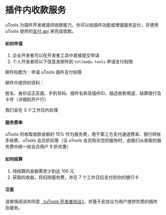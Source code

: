 # 插件内收款服务

uTools 为插件开发者提供收款能力，你可以给插件功能或增值服务定价，并使用 uTools 提供的[支付 api](/docs/developer/api.html#支付) 来完成收款。

#### 如何申请

1. 企业开发者可以在开发者工具中直接提交申请
2. 个人开发者将以下信息发邮件到 `tellme@u.tools` 申请支付权限

邮件标题为：申请 uTools 插件支付权限

邮件中提供的资料：

姓名、身份证正反面、手机号码、插件名称及插件ID、描述收款用途、结算银行及卡号（详细到开户行）


我们会在 3 个工作日内处理

#### 服务费率

uTools 将收取收款金额的 15% 作为服务费，用于第三方支付通道费率、银行转账手续费、uTools 会员折扣等（当 uTools 会员购买您的服务时，由我们从收取的服务费中统一给会员用户 9 折优惠）

#### 如何结算

1. 待结算的金额需至少到达 100 元
2. 获取的收益，将扣除服务费，并在 7 个工作日后支付到你的银行卡

#### 注意

请审慎阅读并同意 [《uTools 开发者协议》](/dev.html)，并基于此协议为用户提供优质的插件及服务。
